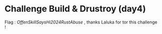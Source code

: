 # Challenge Build & Drustroy (day4)

Flag : _OffenSkillSaysHi2024RustAbuse_ , thanks Laluka for tor this challenge !
